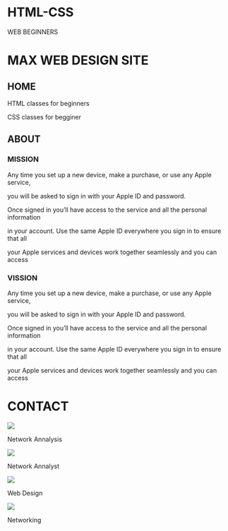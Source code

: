 # HTML-CSS
WEB BEGINNERS 


<!DOCTYPE html>
<html lang="en">
    <link rel="stylesheet" href="style.css"
<head>
    <title> WEB-DESIGN </title>
</head>
<body>
        <div class="container">
            <H1> MAX WEB DESIGN SITE</H1> 
            <div class="home">
                <h2>HOME</h2>  
                <p>HTML classes for beginners</p>
                <p>CSS classes for begginer</p>
            </div>
            <div class="about"><h2>ABOUT</h2>
                <div class="mission"><h3>MISSION</h3>
                        <p>
                            Any time you set up a new device, make a purchase, or use any Apple service,   
                        </p>
                        <p>you will be asked to sign in with your Apple ID and password.</p>
                        <p> Once signed in you’ll have access to the service and all the personal information</p>
                        <p>in your account. Use the same Apple ID everywhere you sign in to ensure that all </p>
                        <p>your Apple services and devices work together seamlessly and you can access</p>
                    </div>
                    <div class="vission"><h3>VISSION</h3>
                        <p>
                            Any time you set up a new device, make a purchase, or use any Apple service,   
                        </p>
                        <p>you will be asked to sign in with your Apple ID and password.</p>
                        <p> Once signed in you’ll have access to the service and all the personal information</p>
                        <p>in your account. Use the same Apple ID everywhere you sign in to ensure that all </p>
                        <p>your Apple services and devices work together seamlessly and you can access</p>
                    </div>
            </div>
            <div class="contact-info">
                <h1>CONTACT</h1>
                <div class="image">
                    <img src="img1.jpg" class="imgL"/>
                    <p>Network Annalysis</p>
                </div>
                <div class="image">
                    <img src="img2.jpg" class="imgL"/>
                    <p>Network Annalyst</p>
                </div>
                <div class="image">
                    <img src="img3.jpg" class="imgL"/>
                    <p>Web Design</p>
                </div>
                <div class="image">
                    <img src="img4.jpg" class="imgL"/>
                        <div class="info">
                            <p>Networking</p>
                        </div>
                </div>
            </div>
        </div>
</body>
</html>
